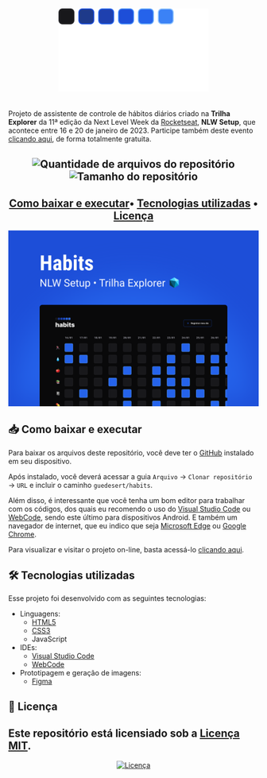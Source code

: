 <h1 align="center">

![Logomarca do aplicativo Habits](./assets/logo.svg)

</h1>

Projeto de assistente de controle de hábitos diários criado na **Trilha Explorer** da 11ª edição da Next Level Week da [Rocketseat](https://github.com/Rocketseat), **NLW Setup**, que acontece entre 16 e 20 de janeiro de 2023. Participe também deste evento [clicando aqui](https://nlw.rocketseat.com.br/convite/emanuel-4451), de forma totalmente gratuita.

<div align="center">

![Quantidade de arquivos do repositório](https://img.shields.io/github/directory-file-count/guedesert/habits?style=for-the-badge&color=blue&label=arquivos) ![Tamanho do repositório](https://img.shields.io/github/repo-size/guedesert/habits?style=for-the-badge&color=blue&label=tamanho)
---
[Como baixar e executar](#📥-como-baixar-e-executar)• [Tecnologias utilizadas](#🛠-tecnologias-utilizadas) • [Licença](#📃-licença)
---
![Capa do projeto Habits](.github/capa.svg)

</div>

## 📥 Como baixar e executar
Para baixar os arquivos deste repositório, você deve ter o [GitHub](https://github.com/) instalado em seu dispositivo.

Após instalado, você deverá acessar a guia `Arquivo` → `Clonar repositório` → `URL` e incluir o caminho `guedesert/habits`.

Além disso, é interessante que você tenha um bom editor para trabalhar com os códigos, dos quais eu recomendo o uso do [Visual Studio Code](https://code.visualstudio.com/) ou [WebCode](https://play.google.com/store/apps/details?id=com.qamar.ide.web&hl=pt_BR&gl=US), sendo este último para dispositivos Android. E também um navegador de internet, que eu indico que seja [Microsoft Edge](https://www.microsoft.com/pt-br/edge/download?form=MA13FJ) ou [Google Chrome](https://www.google.com/intl/pt-BR/chrome/).

Para visualizar e visitar o projeto on-line, basta acessá-lo [clicando aqui](https://guedesert.github.io/habits/).

## 🛠 Tecnologias utilizadas
Esse projeto foi desenvolvido com as seguintes tecnologias:
- Linguagens:
  - [HTML5](https://html.spec.whatwg.org/multipage/)
  - [CSS3](https://www.w3.org/Style/CSS/)
  - JavaScript
- IDEs:
  - [Visual Studio Code](https://code.visualstudio.com/)
  - [WebCode](https://play.google.com/store/apps/details?id=com.qamar.ide.web&hl=pt_BR&gl=US)
- Prototipagem e geração de imagens:
  - [Figma](https://www.figma.com/)

## 📃 Licença
Este repositório está licensiado sob a [Licença MIT](./LICENSE).
---
<div align="center">

[![Licença](https://img.shields.io/github/license/guedesert/habits?style=for-the-badge&color=blue)](./LICENSE)

</div>